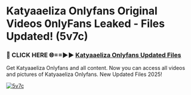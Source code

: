 # Katyaaeliza Onlyfans Original Videos 0nlyFans Leaked - Files Updated! (5v7c)

<h3>🔴 CLICK HERE 🌐==►► <a href="https://tinyurl.com/ehrbuxhb" rel="nofollow">Katyaaeliza Onlyfans Updated Files</a></h3>

Get Katyaaeliza Onlyfans and all content. Now you can access all videos and pictures of Katyaaeliza Onlyfans. New Updated Files 2025!

[![5v7c](https://i.imgur.com/lVYEuWS.gif)](https://tinyurl.com/ehrbuxhb)
